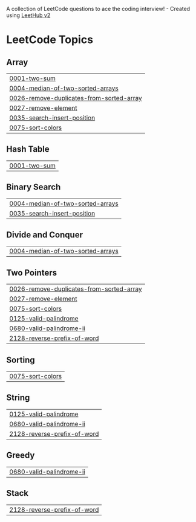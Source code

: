 A collection of LeetCode questions to ace the coding interview! - Created using [LeetHub v2](https://github.com/arunbhardwaj/LeetHub-2.0)
<!---LeetCode Topics Start-->
# LeetCode Topics
## Array
|  |
| ------- |
| [0001-two-sum](https://github.com/Garimab-12/Leetcode/tree/master/0001-two-sum) |
| [0004-median-of-two-sorted-arrays](https://github.com/Garimab-12/Leetcode/tree/master/0004-median-of-two-sorted-arrays) |
| [0026-remove-duplicates-from-sorted-array](https://github.com/Garimab-12/Leetcode/tree/master/0026-remove-duplicates-from-sorted-array) |
| [0027-remove-element](https://github.com/Garimab-12/Leetcode/tree/master/0027-remove-element) |
| [0035-search-insert-position](https://github.com/Garimab-12/Leetcode/tree/master/0035-search-insert-position) |
| [0075-sort-colors](https://github.com/Garimab-12/Leetcode/tree/master/0075-sort-colors) |
## Hash Table
|  |
| ------- |
| [0001-two-sum](https://github.com/Garimab-12/Leetcode/tree/master/0001-two-sum) |
## Binary Search
|  |
| ------- |
| [0004-median-of-two-sorted-arrays](https://github.com/Garimab-12/Leetcode/tree/master/0004-median-of-two-sorted-arrays) |
| [0035-search-insert-position](https://github.com/Garimab-12/Leetcode/tree/master/0035-search-insert-position) |
## Divide and Conquer
|  |
| ------- |
| [0004-median-of-two-sorted-arrays](https://github.com/Garimab-12/Leetcode/tree/master/0004-median-of-two-sorted-arrays) |
## Two Pointers
|  |
| ------- |
| [0026-remove-duplicates-from-sorted-array](https://github.com/Garimab-12/Leetcode/tree/master/0026-remove-duplicates-from-sorted-array) |
| [0027-remove-element](https://github.com/Garimab-12/Leetcode/tree/master/0027-remove-element) |
| [0075-sort-colors](https://github.com/Garimab-12/Leetcode/tree/master/0075-sort-colors) |
| [0125-valid-palindrome](https://github.com/Garimab-12/Leetcode/tree/master/0125-valid-palindrome) |
| [0680-valid-palindrome-ii](https://github.com/Garimab-12/Leetcode/tree/master/0680-valid-palindrome-ii) |
| [2128-reverse-prefix-of-word](https://github.com/Garimab-12/Leetcode/tree/master/2128-reverse-prefix-of-word) |
## Sorting
|  |
| ------- |
| [0075-sort-colors](https://github.com/Garimab-12/Leetcode/tree/master/0075-sort-colors) |
## String
|  |
| ------- |
| [0125-valid-palindrome](https://github.com/Garimab-12/Leetcode/tree/master/0125-valid-palindrome) |
| [0680-valid-palindrome-ii](https://github.com/Garimab-12/Leetcode/tree/master/0680-valid-palindrome-ii) |
| [2128-reverse-prefix-of-word](https://github.com/Garimab-12/Leetcode/tree/master/2128-reverse-prefix-of-word) |
## Greedy
|  |
| ------- |
| [0680-valid-palindrome-ii](https://github.com/Garimab-12/Leetcode/tree/master/0680-valid-palindrome-ii) |
## Stack
|  |
| ------- |
| [2128-reverse-prefix-of-word](https://github.com/Garimab-12/Leetcode/tree/master/2128-reverse-prefix-of-word) |
<!---LeetCode Topics End-->